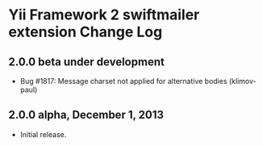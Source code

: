 Yii Framework 2 swiftmailer extension Change Log
================================================

2.0.0 beta under development
----------------------------

- Bug #1817: Message charset not applied for alternative bodies (klimov-paul)

2.0.0 alpha, December 1, 2013
-----------------------------

- Initial release.
